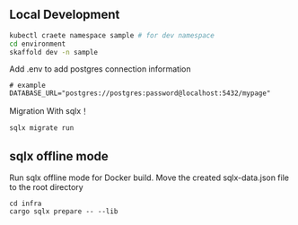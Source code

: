 ## Local Development

```bash
kubectl craete namespace sample # for dev namespace
cd environment
skaffold dev -n sample
```

Add .env to add postgres connection information

```env
# example
DATABASE_URL="postgres://postgres:password@localhost:5432/mypage"
```

Migration With sqlx！

```bash
sqlx migrate run
```

## sqlx offline mode

Run sqlx offline mode for Docker build. Move the created sqlx-data.json file to the root directory

```
cd infra
cargo sqlx prepare -- --lib
```
